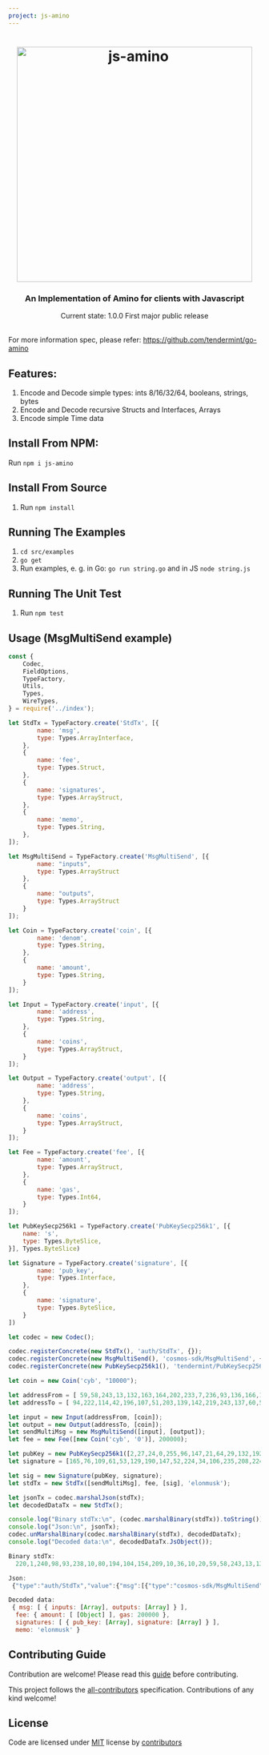 ```yaml
---
project: js-amino
---
```

<h1 align="center">
  <img src="../img/logo.png"
  alt="js-amino" width="470"></a>
</h1>

<h3 align="center">An Implementation of Amino for clients with Javascript</h3>
<div align="center">
  Current state: 1.0.0 First major public release
</div>

<br />

For more information spec, please refer: https://github.com/tendermint/go-amino

## Features:
1. Encode and Decode simple types: ints 8/16/32/64, booleans, strings, bytes
2. Encode and Decode recursive Structs and Interfaces, Arrays
3. Encode simple Time data

## Install From NPM:
Run `npm i js-amino`

## Install From Source

1. Run `npm install`

## Running The Examples

1. `cd src/examples`
2. `go get`
3. Run examples, e. g. in Go: `go run string.go` and in JS `node string.js`

## Running The Unit Test

1. Run `npm test`

## Usage (MsgMultiSend example)

```js
const {
    Codec,
    FieldOptions,
    TypeFactory,
    Utils,
    Types,
    WireTypes,
} = require('../index');

let StdTx = TypeFactory.create('StdTx', [{
        name: 'msg',
        type: Types.ArrayInterface,
    },
    {
        name: 'fee',
        type: Types.Struct,
    },
    {
        name: 'signatures',
        type: Types.ArrayStruct,
    },
    {
        name: 'memo',
        type: Types.String,
    },
]);

let MsgMultiSend = TypeFactory.create('MsgMultiSend', [{
        name: "inputs",
        type: Types.ArrayStruct
    },
    {
        name: "outputs",
        type: Types.ArrayStruct
    }
]);

let Coin = TypeFactory.create('coin', [{
        name: 'denom',
        type: Types.String,
    },
    {
        name: 'amount',
        type: Types.String,
    }
]);

let Input = TypeFactory.create('input', [{
        name: 'address',
        type: Types.String,
    },
    {
        name: 'coins',
        type: Types.ArrayStruct,
    }
]);

let Output = TypeFactory.create('output', [{
        name: 'address',
        type: Types.String,
    },
    {
        name: 'coins',
        type: Types.ArrayStruct,
    }
]);

let Fee = TypeFactory.create('fee', [{
        name: 'amount',
        type: Types.ArrayStruct,
    },
    {
        name: 'gas',
        type: Types.Int64,
    }
]);

let PubKeySecp256k1 = TypeFactory.create('PubKeySecp256k1', [{
    name: 's',
    type: Types.ByteSlice,
}], Types.ByteSlice)

let Signature = TypeFactory.create('signature', [{
        name: 'pub_key',
        type: Types.Interface,
    },
    {
        name: 'signature',
        type: Types.ByteSlice,
    }
])

let codec = new Codec();

codec.registerConcrete(new StdTx(), 'auth/StdTx', {});
codec.registerConcrete(new MsgMultiSend(), 'cosmos-sdk/MsgMultiSend', {});
codec.registerConcrete(new PubKeySecp256k1(), 'tendermint/PubKeySecp256k1', {});

let coin = new Coin('cyb', "10000");

let addressFrom = [ 59,58,243,13,132,163,164,202,233,7,236,93,136,166,181,175,236,69,48,186 ]
let addressTo = [ 94,222,114,42,196,107,51,203,139,142,219,243,137,60,54,250,139,153,46,168 ]

let input = new Input(addressFrom, [coin]);
let output = new Output(addressTo, [coin]);
let sendMultiMsg = new MsgMultiSend([input], [output]);
let fee = new Fee([new Coin('cyb', '0')], 200000);

let pubKey = new PubKeySecp256k1([2,27,24,0,255,96,147,21,64,29,132,192,108,219,59,134,206,201,126,224,63,160,24,236,170,124,164,95,43,180,6,246,250]);
let signature = [165,76,109,61,53,129,190,147,52,224,34,106,235,208,224,36,190,25,204,36,226,129,97,109,35,130,217,228,144,106,10,134,14,183,95,252,219,235,22,92,37,53,3,89,111,173,12,158,146,71,82,113,236,241,170,121,217,20,236,23,131,35,80,29];

let sig = new Signature(pubKey, signature);
let stdTx = new StdTx([sendMultiMsg], fee, [sig], 'elonmusk');

let jsonTx = codec.marshalJson(stdTx);
let decodedDataTx = new StdTx();

console.log("Binary stdTx:\n", (codec.marshalBinary(stdTx)).toString());
console.log("Json:\n", jsonTx);
codec.unMarshalBinary(codec.marshalBinary(stdTx), decodedDataTx);
console.log("Decoded data:\n", decodedDataTx.JsObject());
```

```js
Binary stdTx:
  220,1,240,98,93,238,10,80,194,104,154,209,10,36,10,20,59,58,243,13,132,163,164,202,233,7,236,93,136,166,181,175,236,69,48,186,18,12,10,3,99,121,98,18,5,49,48,48,48,48,18,36,10,20,94,222,114,42,196,107,51,203,139,142,219,243,137,60,54,250,139,153,46,168,18,12,10,3,99,121,98,18,5,49,48,48,48,48,18,14,10,8,10,3,99,121,98,18,1,48,16,192,154,12,26,106,10,38,235,90,233,135,33,2,27,24,0,255,96,147,21,64,29,132,192,108,219,59,134,206,201,126,224,63,160,24,236,170,124,164,95,43,180,6,246,250,18,64,165,76,109,61,53,129,190,147,52,224,34,106,235,208,224,36,190,25,204,36,226,129,97,109,35,130,217,228,144,106,10,134,14,183,95,252,219,235,22,92,37,53,3,89,111,173,12,158,146,71,82,113,236,241,170,121,217,20,236,23,131,35,80,29,34,8,101,108,111,110,109,117,115,107

Json:
 {"type":"auth/StdTx","value":{"msg":[{"type":"cosmos-sdk/MsgMultiSend","value":{"inputs":[{"address":[59,58,243,13,132,163,164,202,233,7,236,93,136,166,181,175,236,69,48,186],"coins":[{"denom":"cyb","amount":"10000"}]}],"outputs":[{"address":[94,222,114,42,196,107,51,203,139,142,219,243,137,60,54,250,139,153,46,168],"coins":[{"denom":"cyb","amount":"10000"}]}]}}],"fee":{"amount":[{"denom":"cyb","amount":"0"}],"gas":"200000"},"signatures":[{"pub_key":{"type":"tendermint/PubKeySecp256k1","value":"AhsYAP9gkxVAHYTAbNs7hs7JfuA/oBjsqnykXyu0Bvb6"},"signature":"pUxtPTWBvpM04CJq69DgJL4ZzCTigWFtI4LZ5JBqCoYOt1/82+sWXCU1A1lvrQyekkdScezxqnnZFOwXgyNQHQ=="}],"memo":"elonmusk"}}

Decoded data:
 { msg: [ { inputs: [Array], outputs: [Array] } ],
  fee: { amount: [ [Object] ], gas: 200000 },
  signatures: [ { pub_key: [Array], signature: [Array] } ],
  memo: 'elonmusk' }
```

## Contributing Guide

Contribution are welcome! Please read this [guide](https://github.com/cybercongress/js-amino/blob/master/CONTRIBUTING.md) before contributing.

This project follows the [all-contributors](https://github.com/all-contributors/all-contributors) specification. Contributions of any kind welcome!


## License

Code are licensed under [MIT](./LICENSE) license by [contributors](https://github.com/cybercongress/js-amino/graphs/contributors)
